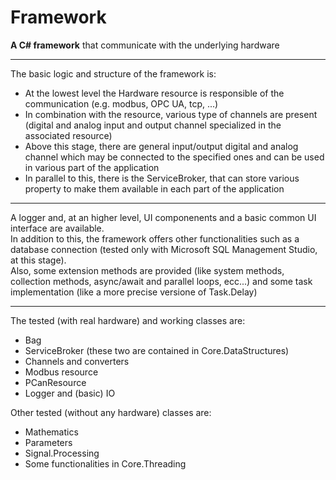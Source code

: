# Framework
 **A C# framework** that communicate with the underlying hardware
 ________________________________________________________________
 
 The basic logic and structure of the framework is:
 - At the lowest level the Hardware resource is responsible of the communication (e.g. modbus, OPC UA, tcp, ...)
 - In combination with the resource, various type of channels are present (digital and analog input and output channel specialized in the associated resource)
 - Above this stage, there are general input/output digital and analog channel which may be connected to the specified ones and can be used in various part of the application
 - In parallel to this, there is the ServiceBroker, that can store various property to make them available in each part of the application
 
 _________________________________________________________________

 A logger and, at an higher level, UI componenents and a basic common UI interface are available. <br/>
 In addition to this, the framework offers other functionalities such as a database connection (tested only with Microsoft SQL Management Studio, at this stage). <br/>
 Also, some extension methods are provided (like system methods, collection methods, async/await and parallel loops, ecc...) and some task implementation (like a more precise versione of Task.Delay)

__________________________________________________________________

The tested (with real hardware) and working classes are:
- Bag
- ServiceBroker (these two are contained in Core.DataStructures)
- Channels and converters
- Modbus resource
- PCanResource
- Logger and (basic) IO

Other tested (without any hardware) classes are:
- Mathematics
- Parameters
- Signal.Processing
- Some functionalities in Core.Threading
